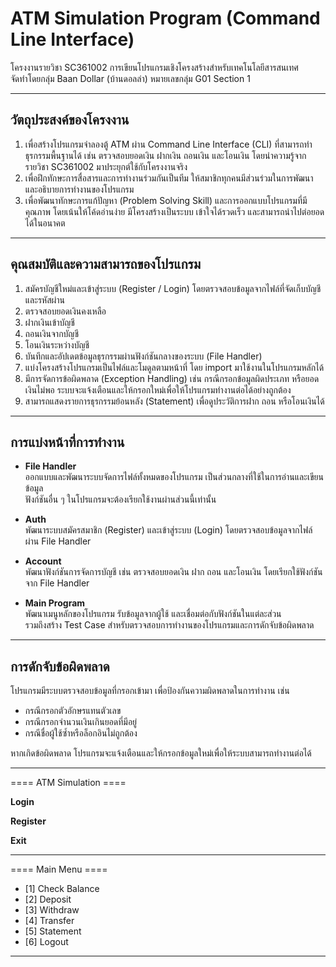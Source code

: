 # ATM Simulation Program (Command Line Interface)

โครงงานรายวิชา SC361002 การเขียนโปรแกรมเชิงโครงสร้างสำหรับเทคโนโลยีสารสนเทศ  
จัดทำโดยกลุ่ม Baan Dollar (บ้านดอลล่า) หมายเลขกลุ่ม G01 Section 1

---

## วัตถุประสงค์ของโครงงาน
1. เพื่อสร้างโปรแกรมจำลองตู้ ATM ผ่าน Command Line Interface (CLI) ที่สามารถทำธุรกรรมพื้นฐานได้ เช่น ตรวจสอบยอดเงิน ฝากเงิน ถอนเงิน และโอนเงิน โดยนำความรู้จากรายวิชา SC361002 มาประยุกต์ใช้กับโครงงานจริง  
2. เพื่อฝึกทักษะการสื่อสารและการทำงานร่วมกันเป็นทีม ให้สมาชิกทุกคนมีส่วนร่วมในการพัฒนาและอธิบายการทำงานของโปรแกรม  
3. เพื่อพัฒนาทักษะการแก้ปัญหา (Problem Solving Skill) และการออกแบบโปรแกรมที่มีคุณภาพ โดยเน้นให้โค้ดอ่านง่าย มีโครงสร้างเป็นระบบ เข้าใจได้รวดเร็ว และสามารถนำไปต่อยอดได้ในอนาคต

---

## คุณสมบัติและความสามารถของโปรแกรม
1. สมัครบัญชีใหม่และเข้าสู่ระบบ (Register / Login) โดยตรวจสอบข้อมูลจากไฟล์ที่จัดเก็บบัญชีและรหัสผ่าน  
2. ตรวจสอบยอดเงินคงเหลือ  
3. ฝากเงินเข้าบัญชี  
4. ถอนเงินจากบัญชี  
5. โอนเงินระหว่างบัญชี  
6. บันทึกและอัปเดตข้อมูลธุรกรรมผ่านฟังก์ชันกลางของระบบ (File Handler)  
7. แบ่งโครงสร้างโปรแกรมเป็นไฟล์และโมดูลตามหน้าที่ โดย import มาใช้งานในโปรแกรมหลักได้  
8. มีการจัดการข้อผิดพลาด (Exception Handling) เช่น กรณีกรอกข้อมูลผิดประเภท หรือยอดเงินไม่พอ ระบบจะแจ้งเตือนและให้กรอกใหม่เพื่อให้โปรแกรมทำงานต่อได้อย่างถูกต้อง
9. สามารถแสดงรายการธุรกรรมย้อนหลัง (Statement) เพื่อดูประวัติการฝาก ถอน หรือโอนเงินได้

---

## การแบ่งหน้าที่การทำงาน

- **File Handler**  
  ออกแบบและพัฒนาระบบจัดการไฟล์ทั้งหมดของโปรแกรม เป็นส่วนกลางที่ใช้ในการอ่านและเขียนข้อมูล  
  ฟังก์ชันอื่น ๆ ในโปรแกรมจะต้องเรียกใช้งานผ่านส่วนนี้เท่านั้น  

- **Auth**  
  พัฒนาระบบสมัครสมาชิก (Register) และเข้าสู่ระบบ (Login) โดยตรวจสอบข้อมูลจากไฟล์ผ่าน File Handler  

- **Account**  
  พัฒนาฟังก์ชันการจัดการบัญชี เช่น ตรวจสอบยอดเงิน ฝาก ถอน และโอนเงิน โดยเรียกใช้ฟังก์ชันจาก File Handler  

- **Main Program**  
  พัฒนาเมนูหลักของโปรแกรม รับข้อมูลจากผู้ใช้ และเชื่อมต่อกับฟังก์ชันในแต่ละส่วน  
  รวมถึงสร้าง Test Case สำหรับตรวจสอบการทำงานของโปรแกรมและการดักจับข้อผิดพลาด

---

## การดักจับข้อผิดพลาด
โปรแกรมมีระบบตรวจสอบข้อมูลที่กรอกเข้ามา เพื่อป้องกันความผิดพลาดในการทำงาน เช่น  
- กรณีกรอกตัวอักษรแทนตัวเลข  
- กรณีกรอกจำนวนเงินเกินยอดที่มีอยู่  
- กรณีชื่อผู้ใช้ซ้ำหรือล็อกอินไม่ถูกต้อง

หากเกิดข้อผิดพลาด โปรแกรมจะแจ้งเตือนและให้กรอกข้อมูลใหม่เพื่อให้ระบบสามารถทำงานต่อได้

---

==== ATM Simulation ====

**Login** 

**Register** 

**Exit**  


---
==== Main Menu ====

- [1] Check Balance
- [2] Deposit
- [3] Withdraw
- [4] Transfer
- [5] Statement
- [6] Logout
---
